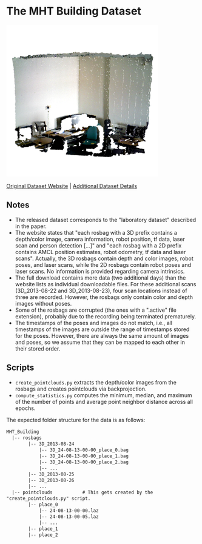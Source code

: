 # The MHT Building Dataset

<img src="./../../images/MHT Building.png" width="400"/>

[Original Dataset Website](https://lcas.lincoln.ac.uk/nextcloud/shared/datasets/mht_rgbd.html) | [Additional Dataset Details](https://hpicgs.github.io/multi-temporal-point-cloud-datasets-survey/details/MHT_Building)

## Notes
  - The released dataset corresponds to the "laboratory dataset" described in the paper.
  - The website states that "each rosbag with a 3D prefix contains a depth/color image, camera information, robot position, tf data, laser scan and person detection [...]" and "each rosbag with a 2D prefix contains AMCL position estimates, robot odometry, tf data and laser scans". Actually, the 3D rosbags contain depth and color images, robot poses, and laser scans, while the 2D rosbags contain robot poses and laser scans. No information is provided regarding camera intrinsics.
  - The full download contains more data (two additional days) than the website lists as individual downloadable files. For these additional scans (3D_2013-08-22 and 3D_2013-08-23), four scan locations instead of three are recorded. However, the rosbags only contain color and depth images without poses.
  - Some of the rosbags are corrupted (the ones with a ".active" file extension), probably due to the recording being terminated prematurely.
  - The timestamps of the poses and images do not match, i.e., all timestamps of the images are outside the range of timestamps stored for the poses. However, there are always the same amount of images and poses, so we assume that they can be mapped to each other in their stored order.


## Scripts
* `create_pointclouds.py` extracts the depth/color images from the rosbags and creates pointclouds via backprojection.
* `compute_statistics.py` computes the minimum, median, and maximum of the number of points and average point neighbor distance across all epochs.

The expected folder structure for the data is as follows:

```
MHT_Building
  |-- rosbags
        |-- 3D_2013-08-24
            |-- 3D_24-08-13-00-00_place_0.bag
            |-- 3D_24-08-13-00-00_place_1.bag
            |-- 3D_24-08-13-00-00_place_2.bag
            |-- ...
        |-- 3D_2013-08-25
        |-- 3D_2013-08-26
        |-- ...
  |-- pointclouds           # This gets created by the "create_pointclouds.py" script.
        |-- place_0
            |-- 24-08-13-00-00.laz
            |-- 24-08-13-00-05.laz
            |-- ...
        |-- place_1
        |-- place_2
```